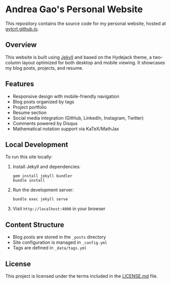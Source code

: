 # Andrea Gao's Personal Website

This repository contains the source code for my personal website, hosted at [gytcrt.github.io](https://gytcrt.github.io).

## Overview

This website is built using [Jekyll](https://jekyllrb.com/) and based on the Hydejack theme, a two-column layout optimized for both desktop and mobile viewing. It showcases my blog posts, projects, and resume.

## Features

* Responsive design with mobile-friendly navigation
* Blog posts organized by tags
* Project portfolio 
* Resume section
* Social media integration (GitHub, LinkedIn, Instagram, Twitter)
* Comments powered by Disqus
* Mathematical notation support via KaTeX/MathJax

## Local Development

To run this site locally:

1. Install Jekyll and dependencies:
   ```
   gem install jekyll bundler
   bundle install
   ```

2. Run the development server:
   ```
   bundle exec jekyll serve
   ```

3. Visit `http://localhost:4000` in your browser

## Content Structure

* Blog posts are stored in the `_posts` directory
* Site configuration is managed in `_config.yml`
* Tags are defined in `_data/tags.yml`

## License

This project is licensed under the terms included in the [LICENSE.md](LICENSE.md) file.
